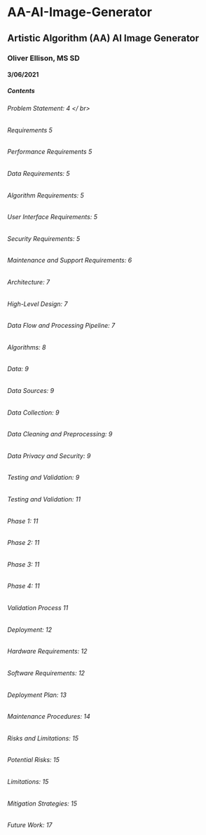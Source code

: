# AA-AI-Image-Generator

## Artistic Algorithm (AA) AI Image Generator

### Oliver Ellison, MS SD
#### 3/06/2021

##### Contents
###### Problem Statement:	4 </ br>
###### Requirements	5
###### Performance Requirements	5
###### Data Requirements:	5
###### Algorithm Requirements:	5
###### User Interface Requirements:	5
###### Security Requirements:	5
###### Maintenance and Support Requirements:	6
###### Architecture:	7
###### High-Level Design:	7
###### Data Flow and Processing Pipeline:	7
###### Algorithms:	8
###### Data:	9
###### Data Sources:	9
###### Data Collection:	9
###### Data Cleaning and Preprocessing:	9
###### Data Privacy and Security:	9
###### Testing and Validation:	9
###### Testing and Validation:	11
###### Phase 1:	11
###### Phase 2:	11
###### Phase 3:	11
###### Phase 4:	11
###### Validation Process	11
###### Deployment:	12
###### Hardware Requirements:	12
###### Software Requirements:	12
###### Deployment Plan:	13
###### Maintenance Procedures:	14
###### Risks and Limitations:	15
###### Potential Risks:	15
###### Limitations:	15
###### Mitigation Strategies:	15
###### Future Work:	17

